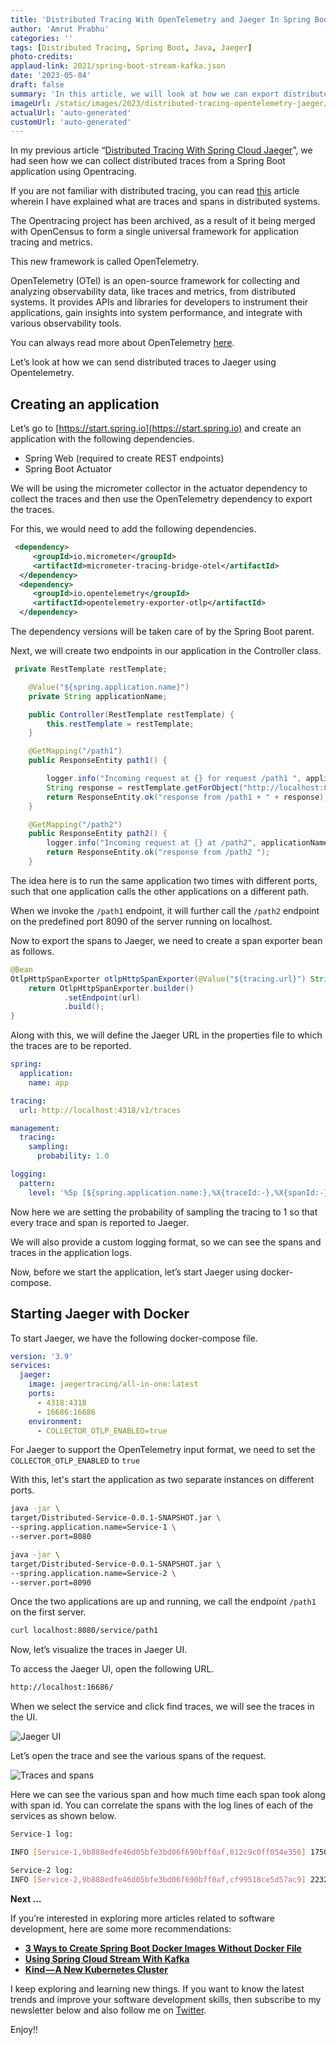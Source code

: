 ```yaml
---
title: 'Distributed Tracing With OpenTelemetry and Jaeger In Spring Boot 3'
author: 'Amrut Prabhu'
categories: ''
tags: [Distributed Tracing, Spring Boot, Java, Jaeger]
photo-credits:
applaud-link: 2021/spring-boot-stream-kafka.json
date: '2023-05-04'
draft: false
summary: 'In this article, we will look at how we can export distributed traces using Opentelemetry to Jaeger from a Spring Boot Application'
imageUrl: /static/images/2023/distributed-tracing-opentelemetry-jaeger/cover.jpg
actualUrl: 'auto-generated'
customUrl: 'auto-generated'
---
```


In my previous article “[Distributed Tracing With Spring Cloud Jaeger](https://refactorfirst.com/distributed-tracing-spring-boot-opentracing-jaeger)”, we had seen how we can collect distributed traces from a Spring Boot application using Opentracing.

If you are not familiar with distributed tracing, you can read [this](https://refactorfirst.com/distributed-tracing-with-spring-cloud-sleuth.html) article wherein I have explained what are traces and spans in distributed systems.

The Opentracing project has been archived, as a result of it being merged with OpenCensus to form a single universal framework for application tracing and metrics.

This new framework is called OpenTelemetry.

OpenTelemetry (OTel) is an open-source framework for collecting and analyzing observability data, like traces and metrics, from distributed systems. It provides APIs and libraries for developers to instrument their applications, gain insights into system performance, and integrate with various observability tools.

You can always read more about OpenTelemetry [here](https://opentelemetry.io/docs/what-is-opentelemetry/).

Let’s look at how we can send distributed traces to Jaeger using Opentelemetry.

## Creating an application

Let’s go to [https://start.spring.io](https://start.spring.io) and create an application with the following dependencies.

- Spring Web (required to create REST endpoints)
- Spring Boot Actuator

We will be using the micrometer collector in the actuator dependency to collect the traces and then use the OpenTelemetry dependency to export the traces.

For this, we would need to add the following dependencies.

```xml
 <dependency>
     <groupId>io.micrometer</groupId>
     <artifactId>micrometer-tracing-bridge-otel</artifactId>
  </dependency>
  <dependency>
     <groupId>io.opentelemetry</groupId>
     <artifactId>opentelemetry-exporter-otlp</artifactId>
  </dependency>
```

The dependency versions will be taken care of by the Spring Boot parent.

Next, we will create two endpoints in our application in the Controller class.

```java
 private RestTemplate restTemplate;

    @Value("${spring.application.name}")
    private String applicationName;

    public Controller(RestTemplate restTemplate) {
        this.restTemplate = restTemplate;
    }

    @GetMapping("/path1")
    public ResponseEntity path1() {

        logger.info("Incoming request at {} for request /path1 ", applicationName);
        String response = restTemplate.getForObject("http://localhost:8090/service/path2", String.class);
        return ResponseEntity.ok("response from /path1 + " + response);
    }

    @GetMapping("/path2")
    public ResponseEntity path2() {
        logger.info("Incoming request at {} at /path2", applicationName);
        return ResponseEntity.ok("response from /path2 ");
    }
```

The idea here is to run the same application two times with different ports, such that one application calls the other applications on a different path.

When we invoke the `/path1` endpoint, it will further call the `/path2` endpoint on the predefined port 8090 of the server running on localhost.

Now to export the spans to Jaeger, we need to create a span exporter bean as follows.

```java
@Bean
OtlpHttpSpanExporter otlpHttpSpanExporter(@Value("${tracing.url}") String url) {
    return OtlpHttpSpanExporter.builder()
            .setEndpoint(url)
            .build();
}
```

Along with this, we will define the Jaeger URL in the properties file to which the traces are to be reported.

```yaml
spring:
  application:
    name: app

tracing:
  url: http://localhost:4318/v1/traces

management:
  tracing:
    sampling:
      probability: 1.0

logging:
  pattern:
    level: '%5p [${spring.application.name:},%X{traceId:-},%X{spanId:-}]'
```

Now here we are setting the probability of sampling the tracing to 1 so that every trace and span is reported to Jaeger.

We will also provide a custom logging format, so we can see the spans and traces in the application logs.

Now, before we start the application, let’s start Jaeger using docker-compose.

## Starting Jaeger with Docker

To start Jaeger, we have the following docker-compose file.

```yaml
version: '3.9'
services:
  jaeger:
    image: jaegertracing/all-in-one:latest
    ports:
      - 4318:4318
      - 16686:16686
    environment:
      - COLLECTOR_OTLP_ENABLED=true
```

For Jaeger to support the OpenTelemetry input format, we need to set the `COLLECTOR_OTLP_ENABLED` to `true`

With this, let's start the application as two separate instances on different ports.

```bash
java -jar \
target/Distributed-Service-0.0.1-SNAPSHOT.jar \
--spring.application.name=Service-1 \
--server.port=8080
```

```bash
java -jar \
target/Distributed-Service-0.0.1-SNAPSHOT.jar \
--spring.application.name=Service-2 \
--server.port=8090
```

Once the two applications are up and running, we call the endpoint `/path1` on the first server.

```bash
curl localhost:8080/service/path1
```

Now, let’s visualize the traces in Jaeger UI.

To access the Jaeger UI, open the following URL.

```bash
http://localhost:16686/
```

When we select the service and click find traces, we will see the traces in the UI.

![Jaeger UI](/static/images/2023/distributed-tracing-opentelemetry-jaeger/jaeger-ui.png)

Let’s open the trace and see the various spans of the request.

![Traces and spans](/static/images/2023/distributed-tracing-opentelemetry-jaeger/trace-and-spans.png)

Here we can see the various span and how much time each span took along with span id. You can correlate the spans with the log lines of each of the services as shown below.

```bash
Service-1 log:

INFO [Service-1,9b888edfe46d05bfe3bd06f690bff0af,012c9c0ff054e356] 17505 --- [nio-8080-exec-2] com.amrut.prabhu.Controller: Incoming request at Service-1 for request /path1
```

```bash
Service-2 log:
INFO [Service-2,9b888edfe46d05bfe3bd06f690bff0af,cf99518ce5d57ac9] 22322 --- [nio-8090-exec-1] com.amrut.prabhu.Controller: Incoming request at Service-2 at /path2
```

**Next …**

If you’re interested in exploring more articles related to software development, here are some more recommendations:

- [**3 Ways to Create Spring Boot Docker Images Without Docker File**](https://refactorfirst.com/3-ways-to-create-spring-boot-docker-images)
- [**Using Spring Cloud Stream With Kafka**](https://refactorfirst.com/spring-cloud-stream-with-kafka-communication)
- [**Kind — A New Kubernetes Cluster**](https://refactorfirst.com/kind-kubernetes-cluster)

I keep exploring and learning new things. If you want to know the latest trends and improve your software development skills, then subscribe to my newsletter below and also follow me on [Twitter](https://twitter.com/amrutprabhu42).

Enjoy!!
